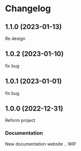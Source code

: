 # Changelog

## 1.1.0 (2023-01-13)

Re design

## 1.0.2 (2023-01-10)

fix bug

## 1.0.1 (2023-01-01)

fix bug

## 1.0.0 (2022-12-31)

Reform project

### Documentation

New documentation website .. WIP

